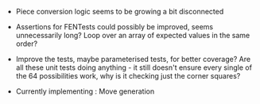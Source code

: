 - Piece conversion logic seems to be growing a bit disconnected
- Assertions for FENTests could possibly be improved, seems unnecessarily long? Loop over an array of expected values in the same order?
- Improve the tests, maybe parameterised tests, for better coverage? Are all these unit tests doing anything - it still doesn't ensure every single of the 64 possibilities work, why is it checking just the corner squares?


- Currently implementing : Move generation